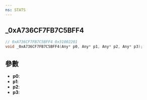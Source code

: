 ```yaml
---
ns: STATS
---
```

## _0xA736CF7FB7C5BFF4

```c
// 0xA736CF7FB7C5BFF4 0x31002201
void _0xA736CF7FB7C5BFF4(Any* p0, Any* p1, Any* p2, Any* p3);
```


## 參數
* **p0**: 
* **p1**: 
* **p2**: 
* **p3**: 

